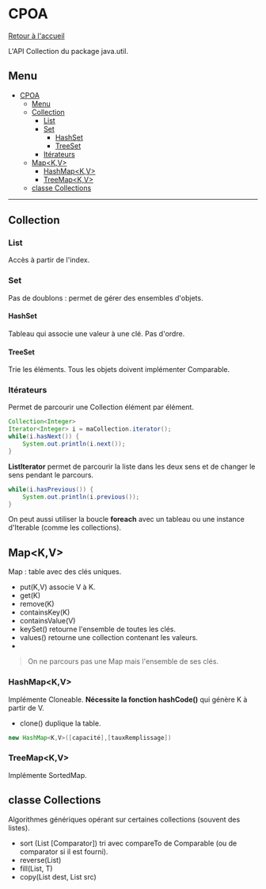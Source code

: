 # CPOA

[Retour à l'accueil](./../README.md)

L'API Collection du package java.util.

## Menu

- [CPOA](#cpoa)
	- [Menu](#menu)
	- [Collection](#collection)
		- [List](#list)
		- [Set](#set)
			- [HashSet](#hashset)
			- [TreeSet](#treeset)
		- [Itérateurs](#itérateurs)
	- [Map<K,V>](#mapkv)
		- [HashMap<K,V>](#hashmapkv)
		- [TreeMap<K,V>](#treemapkv)
	- [classe Collections](#classe-collections)

---

## Collection

### List
Accès à partir de l'index.

### Set
Pas de doublons : permet de gérer des ensembles d'objets.
#### HashSet
Tableau qui associe une valeur à une clé.
Pas d'ordre.
#### TreeSet
Trie les éléments. Tous les objets doivent implémenter Comparable.

### Itérateurs
Permet de parcourir une Collection élément par élément.
```java
Collection<Integer>
Iterator<Integer> i = maCollection.iterator();
while(i.hasNext()) {
	System.out.println(i.next());
}
```
**ListIterator** permet de parcourir la liste dans les deux sens et de changer le sens pendant le parcours.  
```java
while(i.hasPrevious()) {
	System.out.println(i.previous());
}
```
On peut aussi utiliser la boucle **foreach** avec un tableau ou une instance d'Iterable (comme les collections).

## Map<K,V> 
Map : table avec des clés uniques.
- put(K,V) associe V à K.
- get(K)
- remove(K)
- containsKey(K)
- containsValue(V)
- keySet() retourne l'ensemble de toutes les clés.
- values() retourne une collection contenant les valeurs.
- 
> On ne parcours pas une Map mais l'ensemble de ses clés.

### HashMap<K,V>
Implémente Cloneable.
**Nécessite la fonction hashCode()** qui génère K à partir de V.
- clone() duplique la table.

```java
new HashMap<K,V>([capacité],[tauxRemplissage])
```

### TreeMap<K,V>
Implémente SortedMap.

## classe Collections
Algorithmes génériques opérant sur certaines collections (souvent des listes).
- sort (List<T> [Comparator<T>]) tri avec compareTo de Comparable (ou de comparator si il est fourni).
- reverse(List<T>)
- fill(List<T>, T)
- copy(List<T> dest, List<T> src)